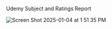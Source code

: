 Udemy Subject and Ratings Report

![Screen Shot 2025-01-04 at 1 51 35 PM](https://github.com/user-attachments/assets/78f7734d-77f6-44d6-b3c2-2a9ae103c2bb)
